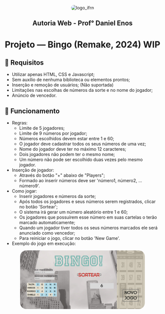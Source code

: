 <div align="center">
  <img src="https://portal.ifrn.edu.br/media/images/10722_O_Diretor_do_IFRN_Campus_Caico_convida_a.width-500.jpg" alt="logo_ifrn" width="250" height="auto" style="border-radius:20px;" />
  <h2>
    Autoria Web - Prof° Daniel Enos
  </h2>
  <h1>
    Projeto — Bingo (Remake, 2024) WIP
  </h1> 
</div>

## :pencil: Requisitos
- Utilizar apenas HTML, CSS e Javascript;
- Sem auxílio de nenhuma biblioteca ou elementos prontos;
- Inserção e remoção de usuários; (Não suportada)
- Limitações nas escolhas de números da sorte e no nome do jogador;
- Anúncio de vencedor.

## :hammer: Funcionamento
- Regras:
  - Limite de 5 jogadores;
  - Limite de 9 números por jogador;
  - Números escolhidos devem estar entre 1 e 60;
  - O jogador deve cadastrar todos os seus números de uma vez;
  - Nome do jogador deve ter no máximo 12 caracteres;
  - Dois jogadores não podem ter o mesmo nome;
  - Um número não pode ser escolhido duas vezes pelo mesmo jogador.
- Inserção de jogador:
  - Através do botão "+" abaixo de "Players";
  - Formado ao inserir números deve ser 'número1, número2, ... número9'.
- Como jogar:
  - Inserir jogadores e números da sorte;
  - Após todos os jogadores e seus números serem registrados, clicar no botão 'Sortear';
  - O sistema irá gerar um número aleatório entre 1 e 60;
  - Os jogadores que possuírem esse número em suas cartelas o terão marcado automaticamente;
  - Quando um jogador tiver todos os seus números marcados ele será anunciado como vencedor;
  - Para reiniciar o jogo, clicar no botão 'New Game'.
- Exemplo do jogo em execução:
<div align="center">
  <img src="https://github.com/isabelleqga/Bingo/blob/main/img/exemplo.JPG?raw=true" alt="exemplo" width="80%" height="auto" style="border-radius:20px;" />
</div>
